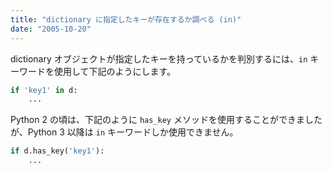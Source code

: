 ```yaml
---
title: "dictionary に指定したキーが存在するか調べる (in)"
date: "2005-10-20"
---
```


dictionary オブジェクトが指定したキーを持っているかを判別するには、`in` キーワードを使用して下記のようにします。

```python
if 'key1' in d:
    ...
```

Python 2 の頃は、下記のように `has_key` メソッドを使用することができましたが、Python 3 以降は `in` キーワードしか使用できません。

```python
if d.has_key('key1'):
    ...
```

